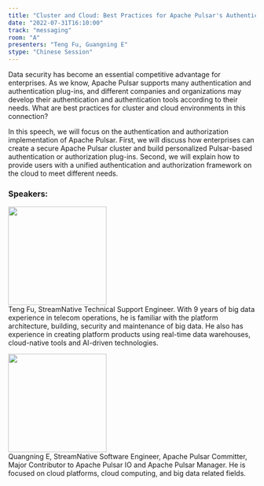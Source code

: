 ```yaml
---
title: "Cluster and Cloud: Best Practices for Apache Pulsar's Authentication and Authorization"
date: "2022-07-31T16:10:00"
track: "messaging"
room: "A"
presenters: "Teng Fu, Guangning E"
stype: "Chinese Session"
---
```

Data security has become an essential competitive advantage for enterprises. As we know, Apache Pulsar supports many authentication and authentication plug-ins, and different companies and organizations may develop their authentication and authentication tools according to their needs. What are best practices for cluster and cloud environments in this connection?

In this speech, we will focus on the authentication and authorization implementation of Apache Pulsar. First, we will discuss how enterprises can create a secure Apache Pulsar cluster and build personalized Pulsar-based authentication or authorization plug-ins. Second, we will explain how to provide users with a unified authentication and authorization framework on the cloud to meet different needs.
 ### Speakers: 
 <img src="images/speaker/1216.png" width="200" /><br>Teng Fu, StreamNative Technical Support Engineer. With 9 years of big data experience in telecom operations, he is familiar with the platform architecture, building, security and maintenance of big data. He also has experience in creating platform products using real-time data warehouses, cloud-native tools and AI-driven technologies.

 <img src="images/speaker/1216_2.png" width="200" /><br>Quangning E, StreamNative Software Engineer, Apache Pulsar Committer, Major Contributor to Apache Pulsar IO and Apache Pulsar Manager. He is focused on cloud platforms, cloud computing, and big data related fields.

 